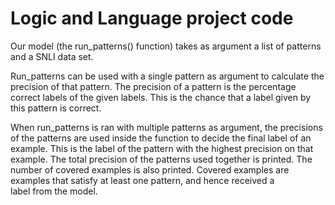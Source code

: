 # Logic and Language project code

Our model (the run_patterns() function) takes as argument a list of patterns and a SNLI data set.

Run_patterns can be used with a single pattern as argument to calculate the precision of that pattern. The precision of a pattern is the percentage correct labels of the given labels. This is the chance that a label given by this pattern is correct.

When run_patterns is ran with multiple patterns as argument, the precisions of the patterns are used inside the function to decide the final label of an example. This is the label of the pattern with the highest precision on that example. The total precision of the patterns used together is printed. The number of covered examples is also printed. Covered examples are examples that satisfy at least one pattern, and hence received a label from the model.
